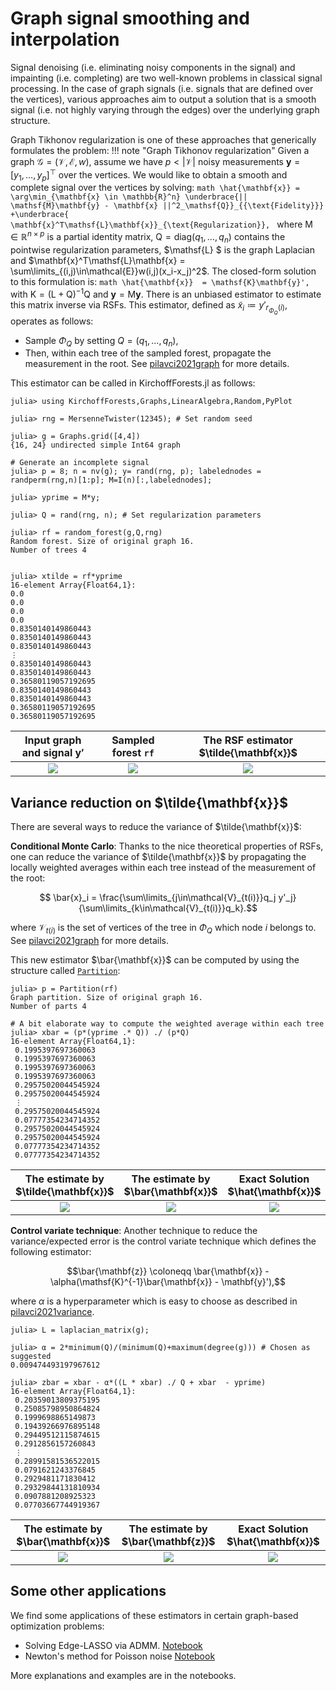 # Graph signal smoothing and interpolation
Signal denoising (i.e. eliminating noisy components in the signal) and impainting (i.e. completing) are two well-known problems in classical signal processing. In the case of graph signals (i.e. signals that are defined over the vertices), various approaches aim to output a solution that is a smooth signal (i.e. not highly varying through the edges) over the underlying graph structure.  

Graph Tikhonov regularization is one of these approaches that generically formulates the problem:
!!! note "Graph Tikhonov regularization"
    Given a graph $\mathcal{G}=(\mathcal{V},\mathcal{E},w)$, assume we have $p<|\mathcal{V}|$ noisy measurements $\mathbf{y}=[y_1,\dots,y_p]^\top$ over the vertices. We would like to obtain a smooth and complete signal over the vertices by solving:
    ```math
    \hat{\mathbf{x}} = \arg\min_{\mathbf{x} \in \mathbb{R}^n} \underbrace{|| \mathsf{M}\mathbf{y} - \mathbf{x} ||^2_\mathsf{Q}}_{{\text{Fidelity}}} +\underbrace{ \mathbf{x}^T\mathsf{L}\mathbf{x}}_{\text{Regularization}},
    ```
    where $\mathsf{M}\in\mathbb{R}^{n\times p}$ is a partial identity matrix, $\mathsf{Q}=\text{diag}(q_1,\dots,q_n)$ contains the pointwise regularization parameters, $\mathsf{L} $ is the graph Laplacian and $\mathbf{x}^T\mathsf{L}\mathbf{x}  = \sum\limits_{(i,j)\in\mathcal{E}}w(i,j)(x_i-x_j)^2$.
    The closed-form solution to this formulation is:
    ```math
        \hat{\mathbf{x}}  = \mathsf{K}\mathbf{y}',
    ```
    with $\mathsf{K}=(\mathsf{L} + \mathsf{Q})^{-1}\mathsf{Q}$ and $\mathbf{y}= \mathsf{M}\mathbf{y}$.
There is an unbiased estimator to estimate this matrix inverse via RSFs.
This estimator, defined as $\tilde{x}_i \coloneqq y'_{r_{\Phi_Q}(i)}$, operates as follows:
- Sample $\Phi_Q$ by setting $Q = (q_1, \dots,q_n)$,
- Then, within each tree of the sampled forest, propagate the measurement in the root.
See [pilavci2021graph](@cite) for more details.

This estimator can be called in KirchoffForests.jl as follows:
```@jldoctest
julia> using KirchoffForests,Graphs,LinearAlgebra,Random,PyPlot

julia> rng = MersenneTwister(12345); # Set random seed

julia> g = Graphs.grid([4,4])
{16, 24} undirected simple Int64 graph

# Generate an incomplete signal
julia> p = 8; n = nv(g); y= rand(rng, p); labelednodes = randperm(rng,n)[1:p]; M=I(n)[:,labelednodes];

julia> yprime = M*y;

julia> Q = rand(rng, n); # Set regularization parameters

julia> rf = random_forest(g,Q,rng)
Random forest. Size of original graph 16.
Number of trees 4


julia> xtilde = rf*yprime
16-element Array{Float64,1}:
0.0
0.0
0.0
0.0
0.8350140149860443
0.8350140149860443
0.8350140149860443
⋮
0.8350140149860443
0.8350140149860443
0.36580119057192695
0.8350140149860443
0.8350140149860443
0.36580119057192695
0.36580119057192695
```
Input graph and signal $\mathbf{y}'$ | Sampled forest `rf`  | The RSF estimator $\tilde{\mathbf{x}}$
:--------------:|:-------------:|:------------:
![](gtr-graph.svg)   |![](gtr-forest.svg)  |![](gtr-xtilde.svg)  

## Variance reduction on $\tilde{\mathbf{x}}$
There are several ways to reduce the variance of $\tilde{\mathbf{x}}$:

**Conditional Monte Carlo**: Thanks to the nice theoretical properties of RSFs, one can reduce the variance of $\tilde{\mathbf{x}}$ by propagating the locally weighted averages within each tree instead of the measurement of the root:
```math
    \bar{x}_i = \frac{\sum\limits_{j\in\mathcal{V}_{t(i)}}q_j y'_j}{\sum\limits_{k\in\mathcal{V}_{t(i)}}q_k}.
```
where $\mathcal{V}_{t(i)}$ is the set of vertices of the tree in $\Phi_Q$ which node $i$ belongs to.
See [pilavci2021graph](@cite) for more details.

This new estimator $\bar{\mathbf{x}}$ can be computed by using the structure called [`Partition`](@ref):
```@jldoctest
julia> p = Partition(rf)
Graph partition. Size of original graph 16.
Number of parts 4

# A bit elaborate way to compute the weighted average within each tree
julia> xbar = (p*(yprime .* Q)) ./ (p*Q)
16-element Array{Float64,1}:
 0.1995397697360063
 0.1995397697360063
 0.1995397697360063
 0.1995397697360063
 0.29575020044545924
 0.29575020044545924
 ⋮
 0.29575020044545924
 0.07777354234714352
 0.29575020044545924
 0.29575020044545924
 0.07777354234714352
 0.07777354234714352
```
The estimate by $\tilde{\mathbf{x}}$ | The estimate by $\bar{\mathbf{x}}$ | Exact Solution $\hat{\mathbf{x}}$
:-------------:|:------------:|:------------:|
![](gtr-xtilde.svg)  |![](gtr-xbar.svg)  | ![](gtr-exact.svg)

**Control variate technique**: Another technique to reduce the variance/expected error is the control variate technique which defines the following estimator:
```math
\bar{\mathbf{z}} \coloneqq \bar{\mathbf{x}} - \alpha(\mathsf{K}^{-1}\bar{\mathbf{x}} - \mathbf{y}'),
```
where $\alpha$ is a hyperparameter which is easy to choose as described in [pilavci2021variance](@cite).   
```@jldoctest
julia> L = laplacian_matrix(g);

julia> α = 2*minimum(Q)/(minimum(Q)+maximum(degree(g))) # Chosen as suggested
0.009474493197967612

julia> zbar = xbar - α*((L * xbar) ./ Q + xbar  - yprime)
16-element Array{Float64,1}:
 0.20359013809375195
 0.25085798950864824
 0.1999698865149873
 0.19439266976895148
 0.29449512115874615
 0.2912856157260843
 ⋮
 0.28991581536522015
 0.0791621243376845
 0.2929481171830412
 0.29329844131810934
 0.0907881208925323
 0.07703667744919367
```

The estimate by $\bar{\mathbf{x}}$ | The estimate by $\bar{\mathbf{z}}$ | Exact Solution $\hat{\mathbf{x}}$
:-------------:|:------------:|:------------:|
![](gtr-xbar.svg)  |![](gtr-zbar.svg)  | ![](gtr-exact.svg)


## Some other applications

We find some applications of these estimators in certain graph-based optimization problems: 

- Solving Edge-LASSO via ADMM. [Notebook](https://gricad-gitlab.univ-grenoble-alpes.fr/barthesi/RandomForests.jl/-/blob/docs/docs/src/notebooks/Edge%20Lasso-%20ADMM/Edge%20Lasso-%20ADMM.md)
- Newton's method for Poisson noise [Notebook](https://gricad-gitlab.univ-grenoble-alpes.fr/barthesi/RandomForests.jl/-/blob/docs/docs/src/notebooks/Newton's%20method%20for%20Poisson%20noise/Newton's%20method%20for%20Poisson%20noise.md)

More explanations and examples are in the notebooks. 